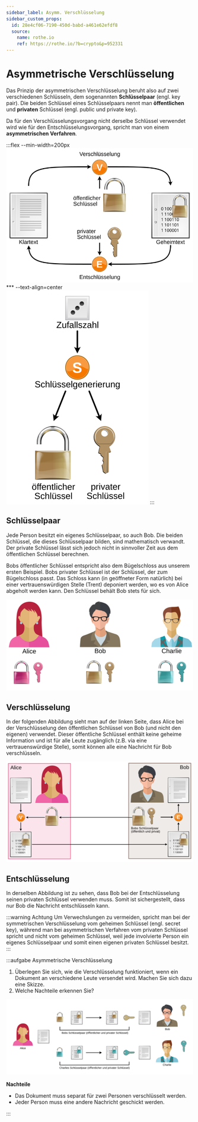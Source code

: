 ```yaml
---
sidebar_label: Asymm. Verschlüsselung
sidebar_custom_props:
  id: 28e4cf06-7190-450d-babd-a461e62efdf8
  source:
    name: rothe.io
    ref: https://rothe.io/?b=crypto&p=952331
---
```


# Asymmetrische Verschlüsselung

Das Prinzip der asymmetrischen Verschlüsselung beruht also auf zwei verschiedenen Schlüsseln, dem sogenannten **Schlüsselpaar** (engl. key pair). Die beiden Schlüssel eines Schlüsselpaars nennt man **öffentlichen** und **privaten** Schlüssel (engl. public und private key).

Da für den Verschlüsselungsvorgang nicht derselbe Schlüssel verwendet wird wie für den Entschlüsselungsvorgang, spricht man von einem **asymmetrischen Verfahren**.

:::flex --min-width=200px
![Asymmetrische Ver- und Entschlüsselung mit verschiedenen Schlüsseln](images/asymmetric-cryptosystem.svg)
*** --text-align=center
![Generierung des Schlüsselpaares für die asymmetrische Verschlüsselung](images/key-pair-generation.svg)
:::

## Schlüsselpaar
Jede Person besitzt ein eigenes Schlüsselpaar, so auch Bob. Die beiden Schlüssel, die dieses Schlüsselpaar bilden, sind mathematisch verwandt. Der private Schlüssel lässt sich jedoch nicht in sinnvoller Zeit aus dem öffentlichen Schlüssel  berechnen.

Bobs öffentlicher Schlüssel entspricht also dem Bügelschloss aus unserem ersten Beispiel. Bobs privater Schlüssel ist der Schlüssel, der zum Bügelschloss passt. Das Schloss kann (in geöffneter Form natürlich) bei einer vertrauenswürdigen Stelle (Trent) deponiert werden, wo es von Alice abgeholt werden kann. Den Schlüssel behält Bob stets für sich.

![Jede Person besitzt ein Schlüsselpaar](images/key-pair.svg)

## Verschlüsselung
In der folgenden Abbildung sieht man auf der linken Seite, dass Alice bei der Verschlüsselung den öffentlichen Schlüssel von Bob (und nicht den eigenen) verwendet. Dieser öffentliche Schlüssel enthält keine geheime Information und ist für alle Leute zugänglich (z.B. via eine vertrauenswürdige Stelle), somit können alle eine Nachricht für Bob verschlüsseln.

![Asymmetrische Verschlüsselung](images/asymm-encryption.svg)

## Entschlüsselung
In derselben Abbildung ist zu sehen, dass Bob bei der Entschlüsselung seinen privaten Schlüssel verwenden muss. Somit ist sichergestellt, dass nur Bob die Nachricht entschlüsseln kann.

:::warning Achtung
Um Verwechslungen zu vermeiden, spricht man bei der symmetrischen Verschlüsselung vom geheimen Schlüssel (engl. secret key), während man bei asymmetrischen Verfahren vom privaten Schlüssel spricht und nicht vom geheimen Schlüssel, weil jede involvierte Person ein eigenes Schlüsselpaar und somit einen eigenen privaten Schlüssel besitzt.
:::

:::aufgabe Asymmetrische Verschlüsselung
<Answer type="state" webKey="fa701245-c7aa-412e-8f0d-25e68714a674" />

1. Überlegen Sie sich, wie die Verschlüsselung funktioniert, wenn ein Dokument an verschiedene Leute versendet wird. Machen Sie sich dazu eine Skizze.
2. Welche Nachteile erkennen Sie?

<Answer type="text" webKey="6f969d09-5b80-4553-8c21-3bbc70b53f52" />

<Solution webKey="eb555af1-a9d0-4165-8dcc-abf879e84a88">

![Asymmetrische Verschlüsselung für zwei Personen](images/asymm-encryption-for-two.svg)

**Nachteile**
- Das Dokument muss separat für zwei Personen verschlüsselt werden.
- Jeder Person muss eine andere Nachricht geschickt werden.

</Solution>

:::